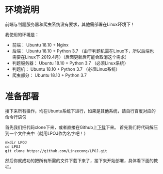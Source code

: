  # 环境说明

前端与判题服务器和爬虫系统没有要求，其他需部署在Linux环境下！

我使用的环境是：

+ 前端： Ubuntu 18.10 + Nginx
+ 后端： Ubuntu 18.10 + Python 3.7   （由于判题机需在Linux下，所以后端也需要在Linux下 2019.4月）（后面更新后可能会取消这个需求）
+ 判题服务器： Ubuntu 18.10 + Python 3.7 （必须Linux系统）
+ 判题机： Ubuntu 18.10 + Python 3.7 （必须Linux系统）
+ 爬虫部分： Ubuntu 18.10 + Python 3.7

# 准备部署

接下来所有操作，均在Ubuntu系统下进行，如果是其他系统，请自行百度对应的命令行语句

首先我们把代码clone下来，或者直接在Github上[下载](https://github.com/Linzecong/LPOJ/archive/master.zip)下来。
首先我们将代码解压到一个文件夹中（就用LPOJ作为名字吧！）

```
mkdir LPOJ
cd LPOJ
git clone https://github.com/Linzecong/LPOJ.git
```

然后你就成功的把所有所需的文件下载下来了，接下来开始部署，具体看下面的教程。
